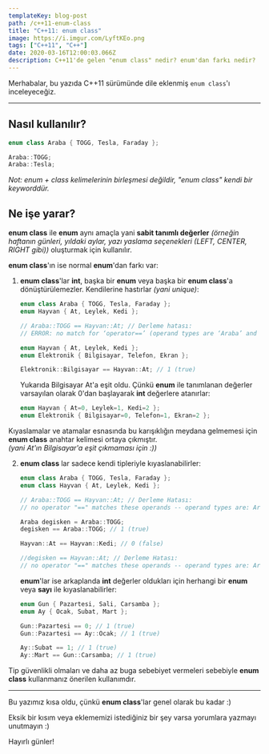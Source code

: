 ```yaml
---
templateKey: blog-post
path: /c++11-enum-class
title: "C++11: enum class"
image: https://i.imgur.com/LyftKEo.png
tags: ["C++11", "C++"]
date: 2020-03-16T12:00:03.066Z
description: C++11'de gelen "enum class" nedir? enum'dan farkı nedir?
---
```

Merhabalar, bu yazıda C++11 sürümünde dile eklenmiş `enum class`'ı inceleyeceğiz.

---
## Nasıl kullanılır?

```cpp
enum class Araba { TOGG, Tesla, Faraday };

Araba::TOGG;
Araba::Tesla;
```
*Not: enum + class kelimelerinin birleşmesi değildir, "enum class" kendi bir keyworddür.*

## Ne işe yarar?
**enum class** ile **enum** aynı amaçla yani **sabit tanımlı değerler** *(örneğin haftanın günleri, yıldaki aylar, yazı yaslama seçenekleri (LEFT, CENTER, RIGHT gibi))* oluşturmak için kullanılır.

**enum class**'ın ise normal **enum**'dan farkı var:

1. **enum class**'lar **int**, başka bir **enum** veya başka bir **enum class**'a dönüştürülemezler. Kendilerine hastırlar *(yani unique)*:
    ```cpp
    enum class Araba { TOGG, Tesla, Faraday };
    enum Hayvan { At, Leylek, Kedi };

    // Araba::TOGG == Hayvan::At; // Derleme hatası:
    // ERROR: no match for ‘operator==’ (operand types are ‘Araba’ and ‘Hayvan’)  
    ```
    ```cpp
    enum Hayvan { At, Leylek, Kedi };
    enum Elektronik { Bilgisayar, Telefon, Ekran };

    Elektronik::Bilgisayar == Hayvan::At; // 1 (true)
    ```
    Yukarıda Bilgisayar At'a eşit oldu. Çünkü **enum** ile tanımlanan değerler varsayılan olarak 0'dan başlayarak **int** değerlere atanırlar:
    ```cpp
    enum Hayvan { At=0, Leylek=1, Kedi=2 };
    enum Elektronik { Bilgisayar=0, Telefon=1, Ekran=2 };
    ```

Kıyaslamalar ve atamalar esnasında bu karışıklığın meydana gelmemesi için **enum class** anahtar kelimesi ortaya çıkmıştır.<br>*(yani At'ın Bilgisayar'a eşit çıkmaması için :))*

2. **enum class** lar sadece kendi tipleriyle kıyaslanabilirler:
    ```cpp
    enum class Araba { TOGG, Tesla, Faraday };
    enum class Hayvan { At, Leylek, Kedi };

    // Araba::TOGG == Hayvan::At; // Derleme Hatası:
    // no operator "==" matches these operands -- operand types are: Araba == Hayvan  
    
    Araba degisken = Araba::TOGG;
    degisken == Araba::TOGG; // 1 (true)

    Hayvan::At == Hayvan::Kedi; // 0 (false)

    //degisken == Hayvan::At; // Derleme Hatası:
    // no operator "==" matches these operands -- operand types are: Araba == Hayvan  

    ```
    **enum**'lar ise arkaplanda **int** değerler oldukları için herhangi bir **enum** veya **sayı** ile kıyaslanabilirler:
    ```cpp
    enum Gun { Pazartesi, Sali, Carsamba };
    enum Ay { Ocak, Subat, Mart };

    Gun::Pazartesi == 0; // 1 (true)
    Gun::Pazartesi == Ay::Ocak; // 1 (true)

    Ay::Subat == 1; // 1 (true)
    Ay::Mart == Gun::Carsamba; // 1 (true)
    ```

Tip güvenlikli olmaları ve daha az buga sebebiyet vermeleri sebebiyle **enum class** kullanmanız önerilen kullanımdır.

---

Bu yazımız kısa oldu, çünkü **enum class**'lar genel olarak bu kadar :)

Eksik bir kısım veya eklememizi istediğiniz bir şey varsa yorumlara yazmayı unutmayın :)

Hayırlı günler!